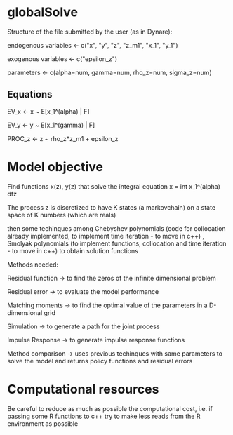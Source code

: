 # globalSolve

Structure of the file submitted by the user (as in Dynare):

endogenous variables <- c("x", "y", "z", "z_m1", "x_1", "y_1")

exogenous variables <- c("epsilon_z")

parameters <- c(alpha=num, gamma=num, rho_z=num, sigma_z=num)

## Equations

EV_x <- x ~ E[x_1^(alpha) | F] 

EV_y <- y ~ E[x_1^(gamma) | F]

PROC_z <- z ~ rho_z*z_m1 + epsilon_z

# Model objective

Find functions x(z), y(z) that solve the integral equation x = int x_1^(alpha) dfz

The process z is discretized to have K states (a markovchain) on a state space of K numbers (which are reals)

then some techinques among Chebyshev polynomials (code for collocation already implemented, to implement time iteration - to move in c++) , Smolyak polynomials (to implement functions, collocation and time iteration - to move in c++) to obtain solution functions

Methods needed:

Residual function -> to find the zeros of the infinite dimensional problem

Residual error -> to evaluate the model performance

Matching moments -> to find the optimal value of the parameters in a D-dimensional grid

Simulation -> to generate a path for the joint process

Impulse Response -> to generate impulse response functions

Method comparison -> uses previous techinques with same parameters to solve the model and returns policy functions and residual errors

# Computational resources

Be careful to reduce as much as possible the computational cost, i.e. if passing some R functions to c++ try to make less reads from the R environment as possible
